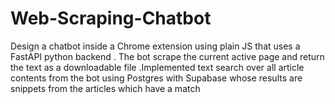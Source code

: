 # Web-Scraping-Chatbot
Design a chatbot inside a Chrome extension using plain JS that uses a FastAPI python backend . The bot scrape the current active page and return the text as a downloadable file  .Implemented text search over all article contents from the bot using Postgres with Supabase  whose results are snippets from the articles which have a match

